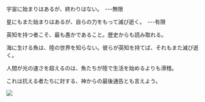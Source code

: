 <div>

宇宙に始まりはあるが、終わりはない。　---無限

星にもまた始まりはあるが、自らの力をもって滅び逝く。　---有限

英知を持つ者こそ、最も愚かであること。歴史からも読み取れる。

海に生ける魚は、陸の世界を知らない。彼らが英知を持てば、それもまた滅び逝く。

人間が光の速さを超えるのは、魚たちが陸で生活を始めるよりも滑稽。

これは抗える者たちに対する、神からの最後通告とも言えよう。

  <img src="https://divergence-meter-profile-windmgc.vercel.app/api/divergence-meter">

</div>
